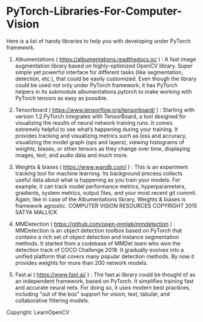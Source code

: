 # PyTorch-Libraries-For-Computer-Vision

Here is a list of handy libraries to help you with developing under PyTorch framework.
1. Albumentations ( https://albumentations.readthedocs.io/ ) : 
  A fast image augmentation library based on highly-optimized OpenCV library. Super simple yet powerful interface for different tasks (like segmentation, detection, etc.), that could be easily customized. Even though the library could be used not only under PyTorch framework, it has PyTorch helpers in its submodule albumentations.pytorch to make working with PyTorch tensors as easy as possible.
  
2. Tensorboard ( https://www.tensorflow.org/tensorboard/ ) : 
  Starting with version 1.2 PyTorch integrates with TensorBoard, a tool designed for visualizing the results of neural network training runs. It comes extremely helpful to see what’s happening during your training. It provides tracking and visualizing metrics such as loss and accuracy, visualizing the model graph (ops and layers), viewing histograms of weights, biases, or other tensors as they change over time, displaying images, text, and audio data and much more.
  
3. Weights & biases ( https://www.wandb.com/ ) : 
  This is an experiment tracking tool for machine learning. Its background process collects useful data about what is happening as you train your models. For example, it can track model performance metrics, hyperparameters, gradients, system metrics, output files, and your most recent git commit. Again, like in case of the Albumentations library, Weights & biases is framework agnostic. COMPUTER VISION RESOURCES COPYRIGHT 2015 SATYA MALLICK
  
4. MMDetection ( https://github.com/open-mmlab/mmdetection ) : 
  MMDetection is an object detection toolbox based on PyTorch that contains a rich set of object detection and instance segmentation methods. It started from a codebase of MMDet team who won the detection track of COCO Challenge 2018. It gradually evolves into a unified platform that covers many popular detection methods. By now it provides weights for more than 200 network models.

5. Fast.ai ( https://www.fast.ai/ ) : 
  The fast.ai library could be thought of as an independent framework, based on PyTorch. It simplifies training fast and accurate neural nets. For doing so, it uses modern best practices, including "out of the box" support for vision, text, tabular, and collaborative filtering models.
  
  
  Copyright: LearnOpenCV
